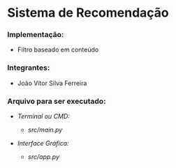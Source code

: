 # Sistema de Recomendação
### Implementação:
* Filtro baseado em conteúdo


### Integrantes:
* João Vítor Silva Ferreira


### Arquivo para ser executado:
  * *Terminal ou CMD:*
    * *src/main.py*

  * *Interface Gráfica:*
    * *src/app.py*
